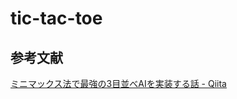 # tic-tac-toe
## 参考文献

[ミニマックス法で最強の3目並べAIを実装する話 - Qiita](https://qiita.com/army_sh/items/1ff678a0c184dff35116)